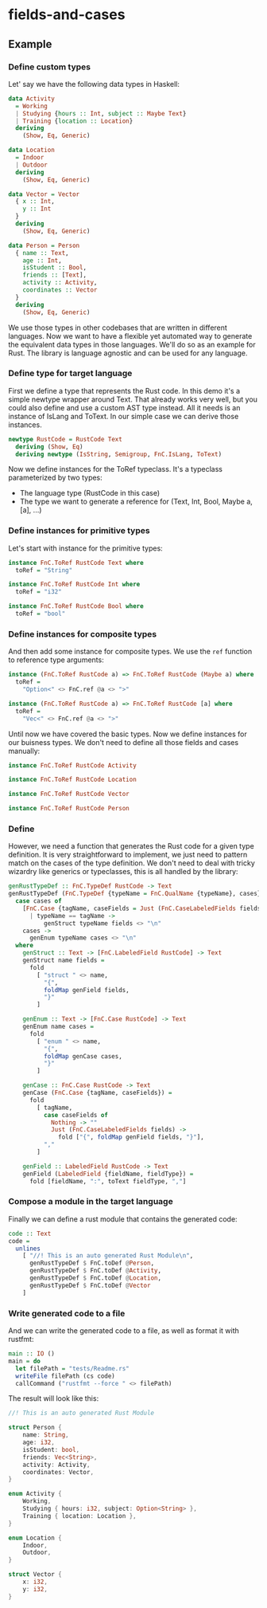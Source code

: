 # fields-and-cases

## Example

<!-- START:example -->
<!--

```haskell
module Readme where

import Data.String.Conversions (cs)
import qualified Data.Text as Txt
import FieldsAndCases (LabeledField (LabeledField))
import qualified FieldsAndCases as FnC
import Relude
import System.Process (callCommand)
```

-->


### Define custom types

Let' say we have the following data types in Haskell:

```haskell
data Activity
  = Working
  | Studying {hours :: Int, subject :: Maybe Text}
  | Training {location :: Location}
  deriving
    (Show, Eq, Generic)

data Location
  = Indoor
  | Outdoor
  deriving
    (Show, Eq, Generic)

data Vector = Vector
  { x :: Int,
    y :: Int
  }
  deriving
    (Show, Eq, Generic)

data Person = Person
  { name :: Text,
    age :: Int,
    isStudent :: Bool,
    friends :: [Text],
    activity :: Activity,
    coordinates :: Vector
  }
  deriving
    (Show, Eq, Generic)
```

We use those types in other codebases that are written in different languages.
Now we want to have a flexible yet automated way to generate the equivalent data types in those languages.
We'll do so as an example for Rust. The library is language agnostic and can be used for any language.

### Define type for target language


First we define a type that represents the Rust code. In this demo it's a simple newtype wrapper around Text.
That already works very well, but you could also define and use a custom AST type instead.
All it needs is an instance of IsLang and ToText. In our simple case we can derive those instances.

```haskell
newtype RustCode = RustCode Text
  deriving (Show, Eq)
  deriving newtype (IsString, Semigroup, FnC.IsLang, ToText)
```

Now we define instances for the ToRef typeclass. It's a typeclass parameterized by two types:
- The language type (RustCode in this case)
- The type we want to generate a reference for (Text, Int, Bool, Maybe a, [a], ...)

### Define instances for primitive types


Let's start with instance for the primitive types:

```haskell
instance FnC.ToRef RustCode Text where
  toRef = "String"

instance FnC.ToRef RustCode Int where
  toRef = "i32"

instance FnC.ToRef RustCode Bool where
  toRef = "bool"
```

### Define instances for composite types

And then add some instance for composite types. We use the `ref` function to reference type arguments:

```haskell
instance (FnC.ToRef RustCode a) => FnC.ToRef RustCode (Maybe a) where
  toRef =
    "Option<" <> FnC.ref @a <> ">"

instance (FnC.ToRef RustCode a) => FnC.ToRef RustCode [a] where
  toRef =
    "Vec<" <> FnC.ref @a <> ">"
```

Until now we have covered the basic types. Now we define instances for our buisness types.
We don't need to define all those fields and cases manually:

```haskell
instance FnC.ToRef RustCode Activity

instance FnC.ToRef RustCode Location

instance FnC.ToRef RustCode Vector

instance FnC.ToRef RustCode Person
```

### Define 


However, we need a function that generates the Rust code for a given type definition.
It is very straightforward to implement, we just need to pattern match on the cases of the type definition.
We don't need to deal with tricky wizardry like generics or typeclasses, this is all handled by the library:

```haskell
genRustTypeDef :: FnC.TypeDef RustCode -> Text
genRustTypeDef (FnC.TypeDef {typeName = FnC.QualName {typeName}, cases}) =
  case cases of
    [FnC.Case {tagName, caseFields = Just (FnC.CaseLabeledFields fields)}]
      | typeName == tagName ->
          genStruct typeName fields <> "\n"
    cases ->
      genEnum typeName cases <> "\n"
  where
    genStruct :: Text -> [FnC.LabeledField RustCode] -> Text
    genStruct name fields =
      fold
        [ "struct " <> name,
          "{",
          foldMap genField fields,
          "}"
        ]

    genEnum :: Text -> [FnC.Case RustCode] -> Text
    genEnum name cases =
      fold
        [ "enum " <> name,
          "{",
          foldMap genCase cases,
          "}"
        ]

    genCase :: FnC.Case RustCode -> Text
    genCase (FnC.Case {tagName, caseFields}) =
      fold
        [ tagName,
          case caseFields of
            Nothing -> ""
            Just (FnC.CaseLabeledFields fields) ->
              fold ["{", foldMap genField fields, "}"],
          ","
        ]

    genField :: LabeledField RustCode -> Text
    genField (LabeledField {fieldName, fieldType}) =
      fold [fieldName, ":", toText fieldType, ","]
```

### Compose a module in the target language


Finally we can define a rust module that contains the generated code:

```haskell
code :: Text
code =
  unlines
    [ "//! This is an auto generated Rust Module\n",
      genRustTypeDef $ FnC.toDef @Person,
      genRustTypeDef $ FnC.toDef @Activity,
      genRustTypeDef $ FnC.toDef @Location,
      genRustTypeDef $ FnC.toDef @Vector
    ]
```

### Write generated code to a file

And we can write the generated code to a file, as well as format it with rustfmt:

```haskell
main :: IO ()
main = do
  let filePath = "tests/Readme.rs"
  writeFile filePath (cs code)
  callCommand ("rustfmt --force " <> filePath)
```

<!-- END:example -->

The result will look like this:

<!-- START:exampleOut -->
```rust
//! This is an auto generated Rust Module

struct Person {
    name: String,
    age: i32,
    isStudent: bool,
    friends: Vec<String>,
    activity: Activity,
    coordinates: Vector,
}

enum Activity {
    Working,
    Studying { hours: i32, subject: Option<String> },
    Training { location: Location },
}

enum Location {
    Indoor,
    Outdoor,
}

struct Vector {
    x: i32,
    y: i32,
}

```
<!-- END:exampleOut -->
